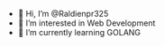 - 👋 Hi, I’m @Raldienpr325
- 👀 I’m interested in Web Development
- 🌱 I’m currently learning GOLANG


<!---
Raldienpr325/Raldienpr325 is a ✨ special ✨ repository because its `README.md` (this file) appears on your GitHub profile.
You can click the Preview link to take a look at your changes.
--->
